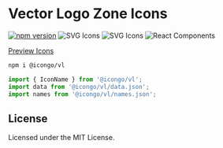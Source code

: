 Vector Logo Zone Icons
===

[![npm version](https://img.shields.io/npm/v/@icongo/vl.svg)](https://www.npmjs.com/package/@icongo/vl)
![SVG Icons](https://shields.io/badge/SVG-icons-green?logo=svg&style=flat)
![SVG Icons](https://shields.io/badge/TypeScript-Support-green?logo=TypeScript&style=flat)
![React Components](https://shields.io/badge/React-components-green?logo=react&style=flat)

[Preview Icons](http://icongo.github.io/#/icons/vl)

```bash
npm i @icongo/vl
```

```jsx
import { IconName } from '@icongo/vl';
import data from '@icongo/vl/data.json';
import names from '@icongo/vl/names.json';
```

## License

Licensed under the MIT License.